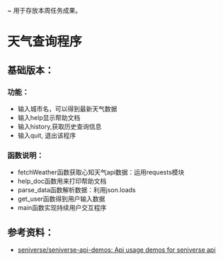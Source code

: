 ~ 用于存放本周任务成果。
# 天气查询程序

## 基础版本：
### 功能：
* 输入城市名，可以得到最新天气数据
* 输入help显示帮助文档
* 输入history,获取历史查询信息
* 输入quit, 退出该程序

### 函数说明：
* fetchWeather函数获取心知天气api数据：运用requests模块
* help_doc函数用来打印帮助文档
* parse_data函数解析数据：利用json.loads
* get_user函数得到用户输入数据
* main函数实现持续用户交互程序

## 参考资料：
* [seniverse/seniverse-api-demos: Api usage demos for seniverse api](https://github.com/seniverse/seniverse-api-demos)
